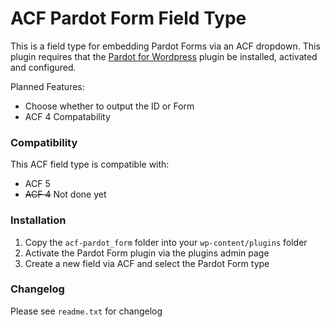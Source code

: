 # ACF Pardot Form Field Type

This is a field type for embedding Pardot Forms via an ACF dropdown. This plugin requires that the [Pardot for Wordpress](https://wordpress.org/plugins/pardot/) plugin be installed, activated and configured.

Planned Features:
* Choose whether to output the ID or Form
* ACF 4 Compatability

### Compatibility

This ACF field type is compatible with:
* ACF 5
* ~~ACF 4~~ Not done yet

### Installation

1. Copy the `acf-pardot_form` folder into your `wp-content/plugins` folder
2. Activate the Pardot Form plugin via the plugins admin page
3. Create a new field via ACF and select the Pardot Form type

### Changelog
Please see `readme.txt` for changelog